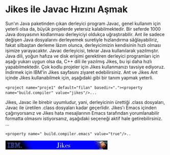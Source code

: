 # Jikes ile Javac Hızını Aşmak

Sun'ın Java paketinden çıkan derleyici program Javac, genel kullanım
için yeterli olsa da, büyük projelerde yetersiz kalabilmektedir. Bir
seferde 1000 Java dosyasının kodlanması derleyiciyi oldukça
uğraştırabilir. Ant ile sadece değişen Java dosyalarını derleyemek
suretiyle hızlandırma sâğlayabiliriz, fakat silbaştan derleme lâzım
olunca, derleyicimizin kendisinin hızlı olması işimize yarayacaktır.
Javac derleyicisi, tekrar Java kullanılarak yazılmıştır. Java dili,
yoğun hafıza ve disk erişimi gerektiren derleyici programları için
aşağı yukarı uygun olsa da, C++ dili ile yazılmış Jikes, bu işi daha
hızlı yapabilmektedir. Çok kodlu projeler için Jikes kullanmanızı
tavsiye ediyoruz.  İndirmek için IBM'in Jikes sayfasını ziyaret
edebilirsiniz.  Ant ve Jikes Ant içinde Jikes kullanabilmek için,
aşağıdaki gibi bir tanım yapmak yeterli.

```
<project name="proje1" default="filan" basedir="."><property
name="build.compiler" value="jikes"/>...
```

Jikes, Javac ile birebir uyumludur, yani, derleyicinin ürettiği .class
dosyaları, Javac ile üretilen .class dosyaları kadar geçerlidir.
Jikes'ı Emacs içinden çağırıyorsanız ve Jikes hata mesajlarının Emacs
tarafından yorumlanabilir formatta olmasını istiyorsanız, aşağıdaki
seçeneği aktif hale getirebilirsiniz.  ...

```
<property name=" build.compiler.emacs" value="true"/>..
```


![](jikes.jpg)


